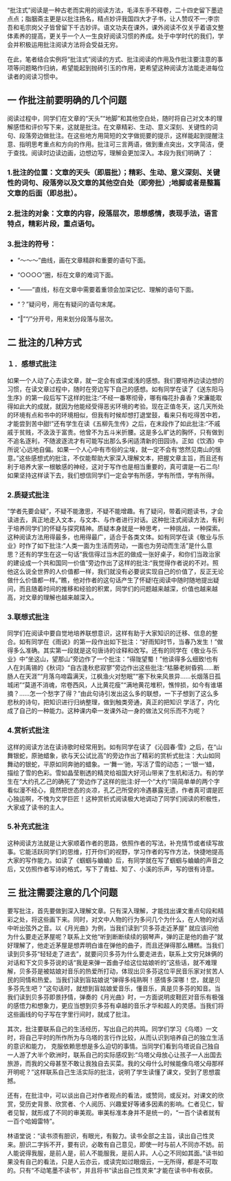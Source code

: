“批注式”阅读是一种古老而实用的阅读方法，毛泽东手不释卷，二十四史留下墨迹点点；脂胭斋主更是以批注扬名，精点妙评我国四大才子书，让人赞叹不一;李宗吾和毛宗岗父子皆曾留下千古妙评。语文功夫在课外，课外阅读不仅关乎着语文整体素养的提高，更关乎一个人一生良好阅读习惯的养成。处于中学时代的我们，学会并积极运用批注阅读方法将会受益无穷。

在此，笔者结合实例将“批注式”阅读的方式、批注阅读的作用及作批注要注意的事项等问题略作归纳，希望能起到抛砖引玉的作用，更希望这种阅读方法能走进每位读者的阅读习惯中。

## 一 作批注前要明确的几个问题

阅读过程中，同学们在文章的“天头”“地脚”和其他空白处，随时将自己对文本的理解感悟和评价写下来，这就是批注。在文章精彩、生动、意义深刻、关键性的词句、段落旁边做批注。在这些地方用简短的文字做扼要的提示，这样能起到提醒注意、指明思考重点和方向的作用。批注可三言两语，做到重点突出，文字简洁，便于查找。阅读时边读边画，边想边写，理解会更加深入。本段为我们明确了 ：

### 1.批注的位置：文章的天头（即眉批）；精彩、生动、意义深刻、关键性的词句、段落旁以及文章的其他空白处（即旁批）;地脚或者是整篇文章的后面（即总批）。

### 2.批注的对象：文章的内容，段落层次，思想感情，表现手法，语言特点，精彩片段，重点语句。

### 3.批注的符号：

* “～～～”曲线，画在文章精辟和重要的语句下面。

* “○○○○”圈，标在文章的难词下面。

* “——”直线，标在文章中需要着重领会加深记忆、理解的语句下面。

* “？”疑问号，用在有疑问的语句末尾。

* “‖”“/”分开号，用来划分段落与层次。

## 二 批注的几种方式


### １．感想式批注

如果一个人动了心去读文章，就一定会有或深或浅的感想。我们要培养边读边想的习惯，在读文章过程中，随时在旁边写下自己的感想。如有同学在读了《送东阳马生序》的第一段后写下这样的批注:“不经一番寒彻骨，哪有梅花扑鼻香？宋濂能取得如此大的成就，就因为他能经受得恶劣环境的考验。现在正值冬天，这几天所处的环境有点和书中的环境相似，但我有时候却想打退堂鼓，看来只有吃得苦中若，才能尝到苦中甜!”还有学生在读《五柳先生传》之后，在末段作了如此批注:“不戚戚于贫贱，不汲汲于富贵。他曾不为五斗米折腰。这是多么旷达的胸怀，只有做到不追名逐利，不随波逐流才有可能写出那么多闲适清新的田园诗。正如《饮酒》中所说‘心远地自偏。如果一个人心中有市俗的尘埃，就一定不会有‘悠然见南山的惬意。”这些感想式的批注，不仅能帮助大家深入理解文本，把握文章主旨，而且还有利于培养大家一根敏感的神经，这对于写作也是相当重要的，真可谓是一石二鸟!如果坚持这样读下去，我们想信同学们一定会学有所感，学有所悟，学有所得。

### 2.质疑式批注

“学者先要会疑”，不疑不能激思，不疑不能增趣。有了疑问，带着问题读书，才会读进去，真正地走入文本，与文本、与作者进行对话。这种批注式阅读方法，有利于培养同学们的怀疑与探究精神。质疑本身就是一种思考，一种挑战，一种探索。这种阅读方法用得最多，也用得最广，适合于各类文体。如有同学在读《敬业与乐业》时作了如下批注:“人类一面为生活而劳动，一面也为劳动而生活”是什么意思？还有的学生在这一句话“我信得过当木匠的做成一张好桌子，和你们当政治家的建设成一个共和国同一价值”旁边作出了这样的批注:“我觉得作者说的不对。照他这么说全世界的人价值都一样，我们就没有必要说实现自己的价值了，反正无论做什么价值都一样。”瞧，他对作者的这句话产生了怀疑!在阅读中随时随地提出疑问，而且随着时间的推移和经验的积累，同学们的问题越来越深，价值也越来越高，对文章的理解也越来越深入。

### 3.联想式批注

同学们在阅读中要自觉地培养联想意识，这样有助于大家知识的迁移、信息的整合。如有同学在《雨说》的第一段作出如下批注：“好雨知时节，当春乃发生！”做得多么准确。其实第一段就是这句唐诗的诠释和改写。还有的同学在《敬业与乐业》中“坐这山，望那山”旁边作了一个批注：“得陇望蜀！”他读得多么细致!也有人在刘禹锡的《秋词》“自古逢秋悲寂寥”旁边作出这些批注:“枯藤老树昏鸦……断肠人在天涯”“月落乌啼霜满天，江枫渔火对愁眠”“塞下秋来风景异……长烟落日孤城闭”“莫道不消魂，帘卷西风，人比黄花瘦”“满地黄花堆积，憔悴损，如今有谁堪摘？……怎一个愁字了得？”由此句诗引发出这么多的联想，一下子想到了这么多悲秋的诗句，把知识进行归纳整理，做到触类旁通，真正的把知识 学活了，内化成了自己的一种能力。这种课内牵一发课外动一身的做法又何乐而不为呢？

### 4.赏析式批注

这样的阅读方法在读诗歌时经常用到。如有同学在读了《沁园春·雪》之后，在“山舞银蛇，原驰蜡象，欲与天公试比高”的旁边作出了精彩的赏析式批注：大山如同舞动的银蛇，平原如同奔驰的蜡象。一‘舞一‘驰，写活了雪的动态；一‘银一‘蜡，描绘了雪的色彩。雪如晶莹剔透的精灵给祖国大好河山带来了生机和活力。有的学生在“大约孔乙己的确死了”旁边作了这样的批注:好一个“大约”!简简单单的两个字看似漫不经心，竟然把世态的炎凉，孔乙己所受的冷遇暴露无遗，作者真可谓是匠心独运啊，不愧为文学巨匠！这种赏析式阅读极大地调动了同学们阅读的积极性，大家成了读书的主人。

### 5.补充式批注

这种阅读方法就是让大家顺着作者的思路，依照作者的写法，补充情节或者续写故事。它能活跃同学们的思维，打开你们的视野，学习作者的写作方法，快捷地提高大家的写作能力。如读了《蝈蝈与蛐蛐》后，有同学就在写了蝈蝈与蛐蛐的声音之后，又仿照作者写诗的格式，写下了青蛙、知了、小溪的乐声，写的很有诗意。

## 三 批注需要注意的几个问题

要写批注，首先要做到深入理解文章。只有深入理解，才能找出课文重点句段和精彩之处，将这些画下来。同时，对文中人物的行为多问几个为什么，在人物的对话中听出弦外之音。以《月光曲》为例，当我们读到“贝多芬走近茅屋” 就应该问他为什么要走近茅屋呢？联系上文他“听到断断续续的钢琴声，弹的正是他的曲子”就好理解了，他走近茅屋是想弄明白谁在弹他的曲子，而且还弹得那么糟糕。当我们读到贝多芬“轻轻走了进去”，就要问贝多芬为什么要走进去，联系上文穷兄妹俩的对话和下文贝多芬说的话“我是来弹一首曲子给这位姑娘听的”这些话，就不难理解，贝多芬是被姑娘对音乐的热爱所打动，体现出贝多芬这位平民音乐家对贫苦人民的同情和热爱。当我们读到盲姑娘说“弹得多纯熟啊！感情多深哪！您，就是贝多芬先生吧？”这句话时，就想到盲姑娘爱音乐，懂音乐，真是贝多芬的知音。当我们读到贝多芬即景抒情，弹奏的《月光曲》时，一方面说明皮鞋匠对音乐有极强的感悟力和想象力，更应当想到贝多芬有卓越的音乐才华和超人的灵感。当我们将这些画线的句子写在字里行间时，就成了批注。

其次，批注要联系自己的生活经历，写出自己的共鸣。同学们学习《乌塔》一文时，将自己平时的所作所为与乌塔的言行作比较，从而认识到培养自己的独立生活的意识和能力， 克服依赖思想是多么迫切的事情。当同学们看到乌塔说自己独自一人游了大半个欧洲时，联系自己的实际感叹到:“乌塔父母放心让孩子一人出国去旅游，而我的父母甚至不敢让我独自去买菜。我的父母什么时候能像乌塔父母那样开明呢？”这样联系自己生活实际的批注，说明了学生读懂了课文，受到了思想震撼。

还有，在批注中，可以谈出自己对作者观点的看法，或赞同，或反对。对课文的欣赏，受历史背景、欣赏者、个人阅历、兴趣爱好等诸多因素的影响。仁者见仁，智者见智，就形成了不同的审美观。审美标准本身并不是统一的，“一百个读者就有一百个哈姆雷特”。

林语堂说：“读书须有胆识，有眼光，有毅力。读书全部之主旨，读出自己性灵来。胆识二字拆不开，要有识，必敢有自己意见，即使一时与前人不同亦不妨。前人能说得我服，是前人是，前人不能服我，是前人非。人心之不同如其面。”读书如果没有自己的看法，只是人云亦云，或读完如过眼烟云，一无所得，都是不可取的。只有“不动笔墨不读书”，并且将书“读出自己性灵来”才能在读书中有收获。
